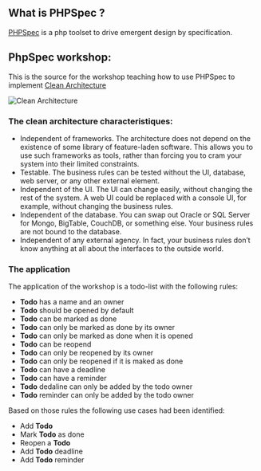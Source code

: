 ## What is PHPSpec ?
[PHPSpec](http://www.phpspec.net/) is a php toolset to drive emergent design by specification.

## PhpSpec workshop:

This is the source for the workshop teaching how to use PHPSpec to implement [Clean Architecture](https://blog.cleancoder.com/uncle-bob/2012/08/13/the-clean-architecture.html)

![Clean Architecture](https://blog.cleancoder.com/uncle-bob/images/2012-08-13-the-clean-architecture/CleanArchitecture.jpg)

### The clean architecture characteristiques:

- Independent of frameworks. The architecture does not depend on the existence of
some library of feature-laden software. This allows you to use such frameworks as
tools, rather than forcing you to cram your system into their limited constraints.
- Testable. The business rules can be tested without the UI, database, web server, or
any other external element.
- Independent of the UI. The UI can change easily, without changing the rest of the
system. A web UI could be replaced with a console UI, for example, without
changing the business rules.
- Independent of the database. You can swap out Oracle or SQL Server for Mongo,
BigTable, CouchDB, or something else. Your business rules are not bound to the
database.
- Independent of any external agency. In fact, your business rules don’t know
anything at all about the interfaces to the outside world.

### The application

The application of the workshop is a todo-list with the following rules:

- **Todo** has a name and an owner
- **Todo** should be opened by default
- **Todo** can be marked as done
- **Todo** can only be marked as done by its owner
- **Todo** can only be marked as done when it is opened
- **Todo** can be reopend
- **Todo** can only be reopened by its owner
- **Todo** can only be reopened if it is maked as done
- **Todo** can have a deadline
- **Todo** can have a reminder
- **Todo** dedaline can only be added by the todo owner
- **Todo** reminder can only be added by the todo owner 

Based on those rules the following use cases had been identified:
- Add **Todo**
- Mark **Todo** as done
- Reopen a **Todo**
- Add **Todo** deadline
- Add **Todo** reminder

